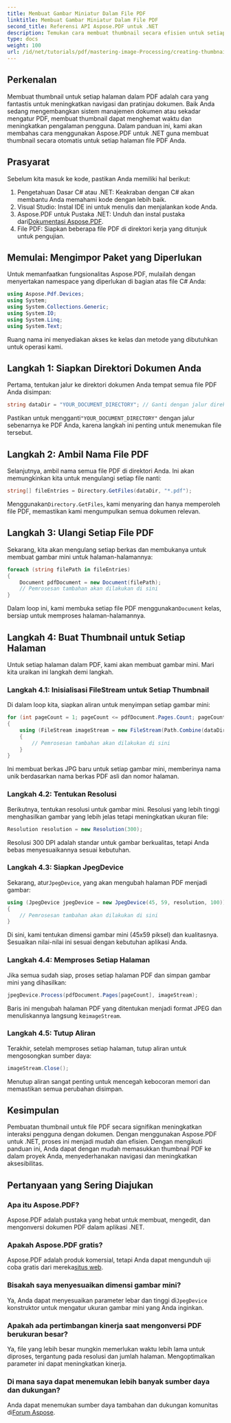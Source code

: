 ```yaml
---
title: Membuat Gambar Miniatur Dalam File PDF
linktitle: Membuat Gambar Miniatur Dalam File PDF
second_title: Referensi API Aspose.PDF untuk .NET
description: Temukan cara membuat thumbnail secara efisien untuk setiap halaman dokumen PDF Anda menggunakan pustaka Aspose.PDF untuk .NET. Panduan komprehensif ini mencakup semuanya mulai dari pengaturan hingga penerapan kode.
type: docs
weight: 100
url: /id/net/tutorials/pdf/mastering-image-Processing/creating-thumbnail-images/
---
```

## Perkenalan

Membuat thumbnail untuk setiap halaman dalam PDF adalah cara yang fantastis untuk meningkatkan navigasi dan pratinjau dokumen. Baik Anda sedang mengembangkan sistem manajemen dokumen atau sekadar mengatur PDF, membuat thumbnail dapat menghemat waktu dan meningkatkan pengalaman pengguna. Dalam panduan ini, kami akan membahas cara menggunakan Aspose.PDF untuk .NET guna membuat thumbnail secara otomatis untuk setiap halaman file PDF Anda.

## Prasyarat

Sebelum kita masuk ke kode, pastikan Anda memiliki hal berikut:

1. Pengetahuan Dasar C# atau .NET: Keakraban dengan C# akan membantu Anda memahami kode dengan lebih baik.
2. Visual Studio: Instal IDE ini untuk menulis dan menjalankan kode Anda.
3.  Aspose.PDF untuk Pustaka .NET: Unduh dan instal pustaka dari[Dokumentasi Aspose.PDF](https://reference.aspose.com/pdf/net/).
4. File PDF: Siapkan beberapa file PDF di direktori kerja yang ditunjuk untuk pengujian.

## Memulai: Mengimpor Paket yang Diperlukan

Untuk memanfaatkan fungsionalitas Aspose.PDF, mulailah dengan menyertakan namespace yang diperlukan di bagian atas file C# Anda:

```csharp
using Aspose.Pdf.Devices;
using System;
using System.Collections.Generic;
using System.IO;
using System.Linq;
using System.Text;
```

Ruang nama ini menyediakan akses ke kelas dan metode yang dibutuhkan untuk operasi kami.

## Langkah 1: Siapkan Direktori Dokumen Anda

Pertama, tentukan jalur ke direktori dokumen Anda tempat semua file PDF Anda disimpan:

```csharp
string dataDir = "YOUR_DOCUMENT_DIRECTORY"; // Ganti dengan jalur direktori Anda yang sebenarnya
```

 Pastikan untuk mengganti`"YOUR_DOCUMENT_DIRECTORY"` dengan jalur sebenarnya ke PDF Anda, karena langkah ini penting untuk menemukan file tersebut.

## Langkah 2: Ambil Nama File PDF

Selanjutnya, ambil nama semua file PDF di direktori Anda. Ini akan memungkinkan kita untuk mengulangi setiap file nanti:

```csharp
string[] fileEntries = Directory.GetFiles(dataDir, "*.pdf");
```

 Menggunakan`Directory.GetFiles`, kami menyaring dan hanya memperoleh file PDF, memastikan kami mengumpulkan semua dokumen relevan.

## Langkah 3: Ulangi Setiap File PDF

Sekarang, kita akan mengulang setiap berkas dan membukanya untuk membuat gambar mini untuk halaman-halamannya:

```csharp
foreach (string filePath in fileEntries)
{
    Document pdfDocument = new Document(filePath);
    // Pemrosesan tambahan akan dilakukan di sini
}
```

 Dalam loop ini, kami membuka setiap file PDF menggunakan`Document` kelas, bersiap untuk memproses halaman-halamannya.

## Langkah 4: Buat Thumbnail untuk Setiap Halaman

Untuk setiap halaman dalam PDF, kami akan membuat gambar mini. Mari kita uraikan ini langkah demi langkah.

### Langkah 4.1: Inisialisasi FileStream untuk Setiap Thumbnail

Di dalam loop kita, siapkan aliran untuk menyimpan setiap gambar mini:

```csharp
for (int pageCount = 1; pageCount <= pdfDocument.Pages.Count; pageCount++)
{
    using (FileStream imageStream = new FileStream(Path.Combine(dataDir, $"Thumbnails_{Path.GetFileNameWithoutExtension(filePath)}_{pageCount}.jpg"), FileMode.Create))
    {
        // Pemrosesan tambahan akan dilakukan di sini
    }
}
```

Ini membuat berkas JPG baru untuk setiap gambar mini, memberinya nama unik berdasarkan nama berkas PDF asli dan nomor halaman.

### Langkah 4.2: Tentukan Resolusi

Berikutnya, tentukan resolusi untuk gambar mini. Resolusi yang lebih tinggi menghasilkan gambar yang lebih jelas tetapi meningkatkan ukuran file:

```csharp
Resolution resolution = new Resolution(300);
```

Resolusi 300 DPI adalah standar untuk gambar berkualitas, tetapi Anda bebas menyesuaikannya sesuai kebutuhan.

### Langkah 4.3: Siapkan JpegDevice

 Sekarang, atur`JpegDevice`, yang akan mengubah halaman PDF menjadi gambar:

```csharp
using (JpegDevice jpegDevice = new JpegDevice(45, 59, resolution, 100))
{
    // Pemrosesan tambahan akan dilakukan di sini
}
```

Di sini, kami tentukan dimensi gambar mini (45x59 piksel) dan kualitasnya. Sesuaikan nilai-nilai ini sesuai dengan kebutuhan aplikasi Anda.

### Langkah 4.4: Memproses Setiap Halaman

Jika semua sudah siap, proses setiap halaman PDF dan simpan gambar mini yang dihasilkan:

```csharp
jpegDevice.Process(pdfDocument.Pages[pageCount], imageStream);
```

Baris ini mengubah halaman PDF yang ditentukan menjadi format JPEG dan menuliskannya langsung ke`imageStream`.

### Langkah 4.5: Tutup Aliran

Terakhir, setelah memproses setiap halaman, tutup aliran untuk mengosongkan sumber daya:

```csharp
imageStream.Close();
```

Menutup aliran sangat penting untuk mencegah kebocoran memori dan memastikan semua perubahan disimpan.

## Kesimpulan

Pembuatan thumbnail untuk file PDF secara signifikan meningkatkan interaksi pengguna dengan dokumen. Dengan menggunakan Aspose.PDF untuk .NET, proses ini menjadi mudah dan efisien. Dengan mengikuti panduan ini, Anda dapat dengan mudah memasukkan thumbnail PDF ke dalam proyek Anda, menyederhanakan navigasi dan meningkatkan aksesibilitas.

## Pertanyaan yang Sering Diajukan

### Apa itu Aspose.PDF?  
Aspose.PDF adalah pustaka yang hebat untuk membuat, mengedit, dan mengonversi dokumen PDF dalam aplikasi .NET.

### Apakah Aspose.PDF gratis?  
 Aspose.PDF adalah produk komersial, tetapi Anda dapat mengunduh uji coba gratis dari mereka[situs web](https://releases.aspose.com/).

### Bisakah saya menyesuaikan dimensi gambar mini?  
 Ya, Anda dapat menyesuaikan parameter lebar dan tinggi di`JpegDevice` konstruktor untuk mengatur ukuran gambar mini yang Anda inginkan.

### Apakah ada pertimbangan kinerja saat mengonversi PDF berukuran besar?  
Ya, file yang lebih besar mungkin memerlukan waktu lebih lama untuk diproses, tergantung pada resolusi dan jumlah halaman. Mengoptimalkan parameter ini dapat meningkatkan kinerja.

### Di mana saya dapat menemukan lebih banyak sumber daya dan dukungan?  
 Anda dapat menemukan sumber daya tambahan dan dukungan komunitas di[Forum Aspose](https://forum.aspose.com/c/pdf/10).
